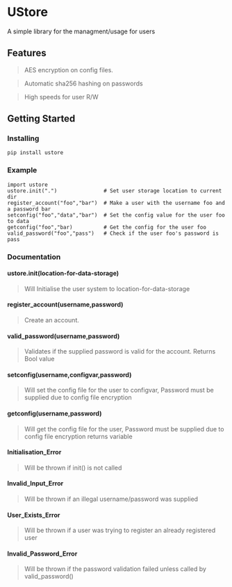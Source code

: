 
# UStore

A simple library for the managment/usage for users

## Features

> AES encryption on config files.

> Automatic sha256 hashing on passwords

> High speeds for user R/W

## Getting Started

### Installing

```
pip install ustore
```

### Example

```
import ustore
ustore.init(".")               # Set user storage location to current dir
register_account("foo","bar")  # Make a user with the username foo and a password bar
setconfig("foo","data","bar")  # Set the config value for the user foo to data
getconfig("foo","bar)          # Get the config for the user foo
valid_password("foo","pass")   # Check if the user foo's password is pass
```

### Documentation

#### ustore.init(location-for-data-storage) 
> Will Initialise the user system to location-for-data-storage


#### register_account(username,password)
> Create an account.


#### valid_password(username,password)
> Validates if the supplied password is valid for the account.
> Returns Bool value


#### setconfig(username,configvar,password)
> Will set the config file for the user to configvar, Password must be supplied due to config file encryption


#### getconfig(username,password)
> Will get the config file for the user, Password must be supplied due to config file encryption
> returns variable


#### Initialisation_Error 
> Will be thrown if init() is not called


#### Invalid_Input_Error
> Will be thrown if an illegal username/password was supplied


#### User_Exists_Error
> Will be thrown if a user was trying to register an already registered user


#### Invalid_Password_Error
> Will be thrown if the password validation failed unless called by valid_password()
